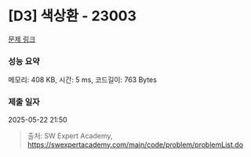 # [D3] 색상환 - 23003 

[문제 링크](https://swexpertacademy.com/main/code/problem/problemDetail.do?contestProbId=AZROsPgqE88DFAWB) 

### 성능 요약

메모리: 408 KB, 시간: 5 ms, 코드길이: 763 Bytes

### 제출 일자

2025-05-22 21:50



> 출처: SW Expert Academy, https://swexpertacademy.com/main/code/problem/problemList.do